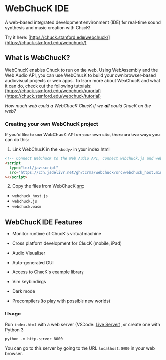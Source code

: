 # WebChucK IDE

A web-based integrated development environment (IDE) for real-time sound synthesis and music creation with ChucK!

Try it here: [https://chuck.stanford.edu/webchuck/](https://chuck.stanford.edu/webchuck/)

## What is WebChucK?

WebChucK enables Chuck to run on the web. Using WebAssembly and the Web Audio API, you can use WebChucK to build your own browser-based audiovisual projects or web apps. To learn more about WebChucK and what it can do, check out the following tutorials: [https://chuck.stanford.edu/webchuck/tutorial](https://chuck.stanford.edu/webchuck/tutorial)

_How much web could a WebChucK ChucK if we **all** could ChucK on the web?_

### Creating your own WebChucK project

If you'd like to use WebChucK API on your own site, there are two ways you can do this:

1. Link WebChucK in the `<body>` in your index.html

```html
<!-- Connect WebChucK to the Web Audio API, connect webchuck.js and webchuck.wasm -->
<script
  type="text/javascript"
  src="https://cdn.jsdelivr.net/gh/ccrma/webchuck/src/webchuck_host.min.js"
></script>
```

2. Copy the files from WebChucK [src](./src/):

- `webchuck_host.js`
- `webchuck.js`
- `webchuck.wasm`

## WebChucK IDE Features

- Monitor runtime of ChucK's virtual machine

- Cross platform development for ChucK (mobile, iPad)

- Audio Visualizer

- Auto-generated GUI

- Access to ChucK's example library

- Vim keybindings

- Dark mode

- Precompilers (to play with possible new worlds)

### Usage

Run `index.html` with a web server (VSCode: [Live Server](https://marketplace.visualstudio.com/items?itemName=ritwickdey.LiveServer)), or create one with Python 3

```
python -m http.server 8000
```

You can go to this server by going to the URL `localhost:8000` in your web browser.
